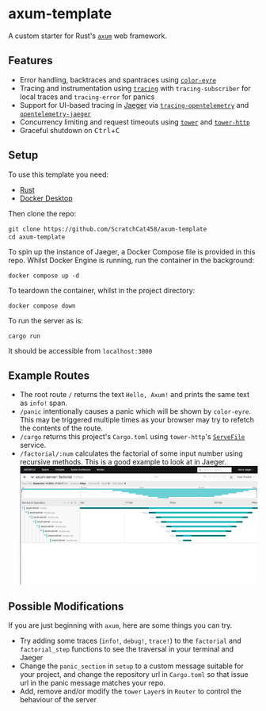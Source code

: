 # axum-template

A custom starter for Rust's [`axum`](https://github.com/tokio-rs/axum) web framework.

## Features

- Error handling, backtraces and spantraces using [`color-eyre`](https://github.com/eyre-rs/color-eyre)
- Tracing and instrumentation using [`tracing`](https://github.com/tokio-rs/tracing) 
with `tracing-subscriber` for local traces and `tracing-error` for panics
- Support for UI-based tracing in [Jaeger](https://www.jaegertracing.io) 
via [`tracing-opentelemetry`](https://github.com/tokio-rs/tracing-opentelemetry) 
and [`opentelemetry-jaeger`](https://github.com/open-telemetry/opentelemetry-rust/tree/main/opentelemetry-jaeger)
- Concurrency limiting and request timeouts using [`tower`](https://github.com/tower-rs/tower) and [`tower-http`](https://github.com/tower-rs/tower-http)
- Graceful shutdown on <kbd>Ctrl</kbd>+<kbd>C</kbd>

## Setup

To use this template you need:
- [Rust](https://www.rust-lang.org/tools/install)
- [Docker Desktop](https://www.docker.com/products/docker-desktop/)

Then clone the repo:
```
git clone https://github.com/ScratchCat458/axum-template
cd axum-template
```

To spin up the instance of Jaeger, a Docker Compose file is provided in this repo.
Whilst Docker Engine is running, run the container in the background:
```
docker compose up -d
```
To teardown the container, whilst in the project directory:
```
docker compose down
```

To run the server as is:
```
cargo run
```

It should be accessible from `localhost:3000`

## Example Routes

- The root route `/` returns the text `Hello, Axum!` and prints the same text as `info!` span.
- `/panic` intentionally causes a panic which will be shown by `color-eyre`.
This may be triggered multiple times as your browser may try to refetch the contents of the route.
- `/cargo` returns this project's `Cargo.toml` using `tower-http`'s [`ServeFile`](https://docs.rs/tower-http/latest/tower_http/services/struct.ServeFile.html) service.
- `/factorial/:num` calculates the factorial of some input number using recursive methods.
This is a good example to look at in Jaeger.
![Jaeger Screenshot of factorial](doc/jaeger-factorial-tracing.png)

## Possible Modifications

If you are just beginning with `axum`, here are some things you can try.

- Try adding some traces (`info!`, `debug!`, `trace!`) to the `factorial`
and `factorial_step` functions to see the traversal in your terminal and Jaeger
- Change the `panic_section` in `setup` to a custom message suitable for your project,
and change the repository url in `Cargo.toml` so that issue url in the panic message matches your repo.
- Add, remove and/or modify the `tower` `Layer`s in `Router` to control the behaviour of the server


